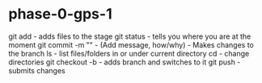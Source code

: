 # phase-0-gps-1
git add - adds files to the stage
git status - tells you where you are at the moment
git commit -m "" - (Add message, how/why) - Makes changes to the branch
ls - list files/folders in or under current directory
cd - change directories
git checkout -b - adds branch and switches to it
git push - submits changes